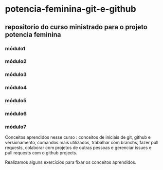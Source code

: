 # potencia-feminina-git-e-github



## repositorio do curso ministrado para o projeto potencia feminina


### módulo1
### módulo2
### módulo3
### módulo4
### módulo5
### módulo6
### módulo7


Conceitos aprendidos nesse curso : conceitos de iniciais de git, github e versionamento, comandos mais utilizados, trabalhar com branchs, fazer pull requests, colaborar com projetos de outras pessoas e gerenciar issues e pull requests com o github projects.

Realizamos alguns exercícios para fixar os conceitos aprendidos.
